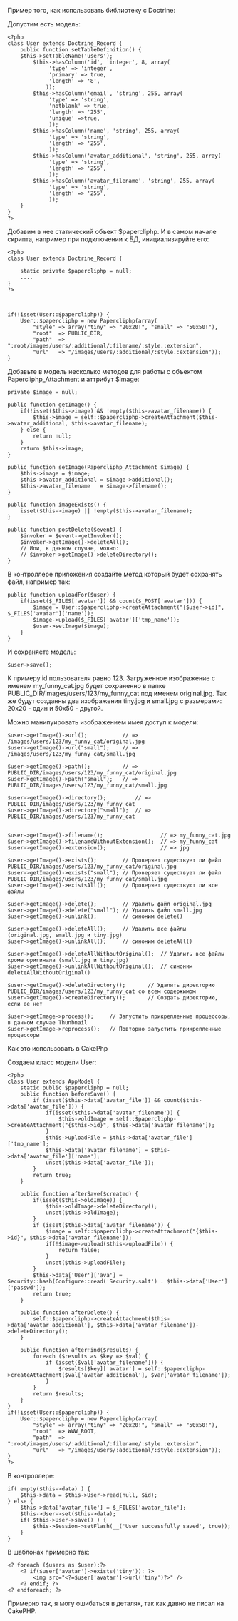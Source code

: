 Пример того, как использовать библиотеку с Doctrine:

Допустим есть модель:

    <?php
    class User extends Doctrine_Record {
	    public function setTableDefinition() {
        $this->setTableName('users');
            $this->hasColumn('id', 'integer', 8, array(
                 'type' => 'integer',
                 'primary' => true,
                 'length' => '8',
                ));
            $this->hasColumn('email', 'string', 255, array(
                 'type' => 'string',
                 'notblank' => true,
                 'length' => '255',
                 'unique' =>true,
                 ));
            $this->hasColumn('name', 'string', 255, array(
                 'type' => 'string',
                 'length' => '255',
                 ));
            $this->hasColumn('avatar_additional', 'string', 255, array(
                 'type' => 'string',
                 'length' => '255',
                 ));
            $this->hasColumn('avatar_filename', 'string', 255, array(
                 'type' => 'string',
                 'length' => '255',
                 ));
        }
    }
    ?>

Добавим в нее статический объект $papercliphp. И в самом начале скрипта, например при подключении к БД, инициализируйте его:

    <?php
    class User extends Doctrine_Record {
    
	    static private $papercliphp = null;
	    ....
    }
    ?>
	
	

    if(!isset(User::$papercliphp)) {
        User::$papercliphp = new Papercliphp(array(
   		    "style" => array("tiny" => "20x20!", "small" => "50x50!"),
    	    "root"  => PUBLIC_DIR,
    	    "path"  => ":root/images/users/:additional/:filename/:style.:extension",
    	    "url"   => "/images/users/:additional/:style.:extension"));
    }
    

Добавьте в модель несколько методов для работы с объектом Papercliphp_Attachment и аттрибут $image:

    private $image = null;
    
    public function getImage() {
    	if(!isset($this->image) && !empty($this->avatar_filename)) {
    		$this->image = self::$papercliphp->createAttachment($this->avatar_additional, $this->avatar_filename);
    	} else {
    		return null;
    	}
    	return $this->image;
    }
    
    public function setImage(Papercliphp_Attachment $image) {
    	$this->image = $image;
    	$this->avatar_additional = $image->additional();
    	$this->avatar_filename	 = $image->filename();
    }
    
    public function imageExists() {
    	isset($this->image) || !empty($this->avatar_filename);
    }
    
    public function postDelete($event) {
    	$invoker = $event->getInvoker();
    	$invoker->getImage()->deleteAll();
    	// Или, в данном случае, можно:
    	// $invoker->getImage()->deleteDirectory();
    }
     
    
В контроллере приложения создайте метод который будет сохранять файл, например так:


    public function uploadFor($user) {
	    if(isset($_FILES['avatar']) && count($_POST['avatar'])) {
		    $image = User::$papercliphp->createAttachment("{$user->id}", $_FILES['avatar']['name']);
		    $image->upload($_FILES['avatar']['tmp_name']);
		    $user->setImage($image);
	    }
    }


И сохраняете модель:

    $user->save();
	
К примеру id пользователя равно 123. Загруженное изображение с именем my_funny_cat.jpg будет сохраненно в папке PUBLIC_DIR/images/users/123/my_funny_cat под именем original.jpg. Так же будут созданны два изображения tiny.jpg и small.jpg с размерами: 20x20 - один и 50x50 - другой.

Можно манипуировать изображением имея доступ к модели:

    $user->getImage()->url(); 			// => /images/users/123/my_funny_cat/original.jpg
    $user->getImage()->url("small");	// => /images/users/123/my_funny_cat/small.jpg
    
    $user->getImage()->path();			// => PUBLIC_DIR/images/users/123/my_funny_cat/original.jpg
    $user->getImage()->path("small");	// => PUBLIC_DIR/images/users/123/my_funny_cat/small.jpg
    
    $user->getImage()->directory();			// => PUBLIC_DIR/images/users/123/my_funny_cat
    $user->getImage()->directory("small");	// => PUBLIC_DIR/images/users/123/my_funny_cat
    
    
    $user->getImage()->filename();					// => my_funny_cat.jpg
    $user->getImage()->filenameWithoutExtension();	// => my_funny_cat
    $user->getImage()->extension();					// => jpg
    
    $user->getImage()->exists();		// Проверяет существует ли файл PUBLIC_DIR/images/users/123/my_funny_cat/original.jpg
    $user->getImage()->exists("small");	// Проверяет существует ли файл PUBLIC_DIR/images/users/123/my_funny_cat/small.jpg
    $user->getImage()->existsAll();		// Проверяет существуют ли все файлы
    
    $user->getImage()->delete();		// Удалить файл original.jpg
    $user->getImage()->delete("small");	// Удалить файл small.jpg
    $user->getImage()->unlink();		// синоним delete()
    
    $user->getImage()->deleteAll();		// Удалить все файлы (original.jpg, small.jpg и tiny.jpg)
    $user->getImage()->unlinkAll();		// синоним deleteAll()
    
    $user->getImage()->deleteAllWithoutOriginal(); 	// Удалить все файлы кроме оригинала (small.jpg и tiny.jpg)
    $user->getImage()->unlinkAllWithoutOriginal();	// синоним deleteAllWithoutOriginal()
    
    $user->getImage()->deleteDirectory();		// Удалить директорию PUBLIC_DIR/images/users/123/my_funny_cat со всем содержимом
    $user->getImage()->createDirectory();		// Создать директорию, если ее нет
    
    $user->getImage->process();		// Запустить прикрепленные процессоры, в данном случае Thunbnail
    $user->getImage->reprocess();	// Повторно запустить прикрепленные процессоры
	

Как это использовать в CakePhp

Создаем класс модели User:

	<?php
	class User extends AppModel {
		static public $papercliphp = null;
	    public function beforeSave() {
	        if (isset($this->data['avatar_file']) && count($this->data['avatar_file'])) {
	        	if(isset($this->data['avatar_filename')) {
	        		$this->oldImage = self::$papercliphp->createAttachment("{$this->id}", $this->data['avatar_filename']);
	        	}
	        	$this->uploadFile = $this->data['avatar_file']['tmp_name'];
	        	$this->data['avatar_filename'] = $this->data['avatar_file']['name'];
	        	unset($this->data['avatar_file']);
	        }
	        return true;
	    }
	    
	    public function afterSave($created) {
	    	if(isset($this->oldImage)) {
	    		$this->oldImage->deleteDirectory();
	    		unset($this->oldImage);
	    	}
	        if (isset($this->data['avatar_filename')) {
	        	$image = self::$papercliphp->createAttachment("{$this->id}", $this->data['avatar_filename']);
	        	if(!$image->upload($this->uploadFile)) {
	        		return false;
	        	}
	        	unset($this->uploadFile);
	        }
	        $this->data['User']['ava'] = Security::hash(Configure::read('Security.salt') . $this->data['User']['passwd']);
	        return true;
	    }
	    
	    public function afterDelete() {
	    	self::$papercliphp->createAttachment($this->data['avatar_additional'], $this->data['avatar_filename'])->deleteDirectory();
	    }
	    
	    public function afterFind($results) {
	    	foreach ($results as $key => $val) {
				if (isset($val['avatar_filename'])) {
					$results[$key]['avatar'] = self::$papercliphp->createAttachment($val['avatar_additional'], $var['avatar_filename']); 
				}
			}
			return $results;
	    }
	}
	if(!isset(User::$papercliphp)) {
        User::$papercliphp = new Papercliphp(array(
   		    "style" => array("tiny" => "20x20!", "small" => "50x50!"),
    	    "root"  => WWW_ROOT,
    	    "path"  => ":root/images/users/:additional/:filename/:style.:extension",
    	    "url"   => "/images/users/:additional/:style.:extension"));
    }
	?>
	
В контроллере:
	
	if( empty($this->data) ) {
        $this->data = $this->User->read(null, $id);
    } else {
    	$this->data['avatar_file'] = $_FILES['avatar_file'];
        $this->User->set($this->data);
        if( $this->User->save() ) {
            $this->Session->setFlash(__('User successfully saved', true));
        }
    }
 
В шаблонах примерно так:

	<? foreach ($users as $user):?>
		<? if($user['avatar']->exists('tiny')): ?>
			<img src="<?=$user['avatar']->url('tiny')?>" />
		<? endif; ?>
	<? endforeach; ?>
	
Примерно так, я могу ошибаться в деталях, так как давно не писал на CakePHP.